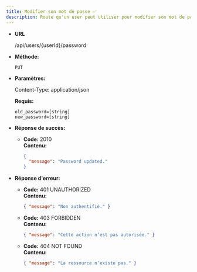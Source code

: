 ```yaml
---
title: Modifier son mot de passe ✅
description: Route qu'un user peut utiliser pour modifier son mot de passe
---
```


* **URL**

  /api/users/{userId}/password

* **Méthode:**
  
  `PUT`

* **Paramètres:**

  Content-Type: application/json

  **Requis:**
 
    `old_password=[string]`<br>
    `new_password=[string]`<br>

* **Réponse de succès:**
  
  * **Code:** 2010 <br />
    **Contenu:** 
    ```json
    {
      "message": "Password updated."
    }
    ```

* **Réponse d'erreur:**

  * **Code:** 401 UNAUTHORIZED <br />
    **Contenu:** 
    ```json
    { "message": "Non authentifié." }
    ```

  * **Code:** 403 FORBIDDEN <br />
    **Contenu:** 
    ```json
    { "message": "Cette action n’est pas autorisée." }
    ```

  * **Code:** 404 NOT FOUND <br />
    **Contenu:** 
    ```json
    { "message": "La ressource n’existe pas." }
    ```
